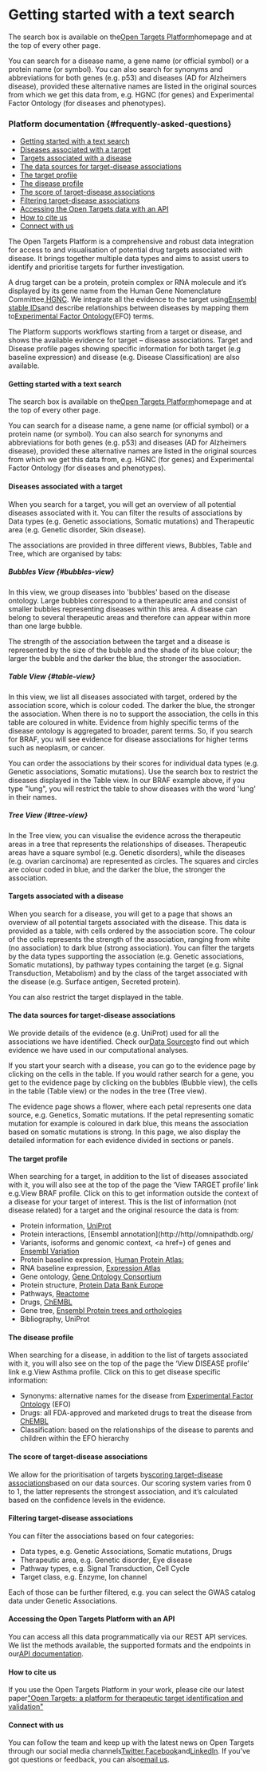 # Getting started with a text search

The search box is available on the[Open Targets Platform](https://www.targetvalidation.org/)homepage and at the top of every other page.

You can search for a disease name, a gene name \(or official symbol\) or a protein name \(or symbol\). You can also search for synonyms and abbreviations for both genes \(e.g. p53\) and diseases \(AD for Alzheimers disease\), provided these alternative names are listed in the original sources from which we get this data from, e.g. HGNC \(for genes\) and Experimental Factor Ontology \(for diseases and phenotypes\).

### Platform documentation {#frequently-asked-questions}

* [Getting started with a text search](http://www.targetvalidation.org/#getting_started)
* [Diseases associated with a target](http://www.targetvalidation.org/#target_assoc)
* [Targets associated with a disease](http://www.targetvalidation.org/#disease_assoc)
* [The data sources for target-disease associations](http://www.targetvalidation.org/#evidence)
* [The target profile](http://www.targetvalidation.org/#target_profile)
* [The disease profile](http://www.targetvalidation.org/#disease_profile)
* [The score of target-disease associations](http://www.targetvalidation.org/#scoring)
* [Filtering target-disease associations](http://www.targetvalidation.org/#filters)
* [Accessing the Open Targets data with an API](http://www.targetvalidation.org/#api)
* [How to cite us](http://www.targetvalidation.org/#citation)
* [Connect with us](http://www.targetvalidation.org/#connect)

The Open Targets Platform is a comprehensive and robust data integration for access to and visualisation of potential drug targets associated with disease. It brings together multiple data types and aims to assist users to identify and prioritise targets for further investigation.

A drug target can be a protein, protein complex or RNA molecule and it’s displayed by its gene name from the Human Gene Nomenclature Committee,[HGNC](http://www.genenames.org/). We integrate all the evidence to the target using[Ensembl stable IDs](http://www.ensembl.org/info/genome/stable_ids/index.html)and describe relationships between diseases by mapping them to[Experimental Factor Ontology](http://www.ebi.ac.uk/efo/)\(EFO\) terms.

The Platform supports workflows starting from a target or disease, and shows the available evidence for target – disease associations. Target and Disease profile pages showing specific information for both target \(e.g baseline expression\) and disease \(e.g. Disease Classification\) are also available.

#### Getting started with a text search

The search box is available on the[Open Targets Platform](https://www.targetvalidation.org/)homepage and at the top of every other page.

You can search for a disease name, a gene name \(or official symbol\) or a protein name \(or symbol\). You can also search for synonyms and abbreviations for both genes \(e.g. p53\) and diseases \(AD for Alzheimers disease\), provided these alternative names are listed in the original sources from which we get this data from, e.g. HGNC \(for genes\) and Experimental Factor Ontology \(for diseases and phenotypes\).

#### Diseases associated with a target

When you search for a target, you will get an overview of all potential diseases associated with it. You can filter the results of associations by Data types \(e.g. Genetic associations, Somatic mutations\) and Therapeutic area \(e.g. Genetic disorder, Skin disease\).

The associations are provided in three different views, Bubbles, Table and Tree, which are organised by tabs:

##### Bubbles View {#bubbles-view}

In this view, we group diseases into 'bubbles' based on the disease ontology. Large bubbles correspond to a therapeutic area and consist of smaller bubbles representing diseases within this area. A disease can belong to several therapeutic areas and therefore can appear within more than one large bubble.

The strength of the association between the target and a disease is represented by the size of the bubble and the shade of its blue colour; the larger the bubble and the darker the blue, the stronger the association.

##### Table View {#table-view}

In this view, we list all diseases associated with target, ordered by the association score, which is colour coded. The darker the blue, the stronger the association. When there is no to support the association, the cells in this table are coloured in white. Evidence from highly specific terms of the disease ontology is aggregated to broader, parent terms. So, if you search for BRAF, you will see evidence for disease associations for higher terms such as neoplasm, or cancer.

You can order the associations by their scores for individual data types \(e.g. Genetic associations, Somatic mutations\). Use the search box to restrict the diseases displayed in the Table view. In our BRAF example above, if you type "lung", you will restrict the table to show diseases with the word 'lung' in their names.

##### Tree View {#tree-view}

In the Tree view, you can visualise the evidence across the therapeutic areas in a tree that represents the relationships of diseases. Therapeutic areas have a square symbol \(e.g. Genetic disorders\), while the diseases \(e.g. ovarian carcinoma\) are represented as circles. The squares and circles are colour coded in blue, and the darker the blue, the stronger the association.

#### Targets associated with a disease

When you search for a disease, you will get to a page that shows an overview of all potential targets associated with the disease. This data is provided as a table, with cells ordered by the association score. The colour of the cells represents the strength of the association, ranging from white \(no association\) to dark blue \(strong association\). You can filter the targets by the data types supporting the association \(e.g. Genetic associations, Somatic mutations\), by pathway types containing the target \(e.g. Signal Transduction, Metabolism\) and by the class of the target associated with the disease \(e.g. Surface antigen, Secreted protein\).

You can also restrict the target displayed in the table.

#### The data sources for target-disease associations

We provide details of the evidence \(e.g. UniProt\) used for all the associations we have identified. Check our[Data Sources](http://www.targetvalidation.org/data-sources)to find out which evidence we have used in our computational analyses.

If you start your search with a disease, you can go to the evidence page by clicking on the cells in the table. If you would rather search for a gene, you get to the evidence page by clicking on the bubbles \(Bubble view\), the cells in the table \(Table view\) or the nodes in the tree \(Tree view\).

The evidence page shows a flower, where each petal represents one data source, e.g. Genetics, Somatic mutations. If the petal representing somatic mutation for example is coloured in dark blue, this means the association based on somatic mutations is strong. In this page, we also display the detailed information for each evidence divided in sections or panels.

#### The target profile

When searching for a target, in addition to the list of diseases associated with it, you will also see at the top of the page the ‘View TARGET profile’ link e.g.View BRAF profile. Click on this to get information outside the context of a disease for your target of interest. This is the list of information \(not disease related\) for a target and the original resource the data is from:

* Protein information,
  [UniProt](http://www.uniprot.org/)
* Protein interactions,
  [Ensembl annotation](http://http//omnipathdb.org/</a></li>                        <li>Variants, isoforms and genomic context, <a href=)
  of genes and
  [Ensembl Variation](http://www.ensembl.org/info/genome/variation/index.html)
* Protein baseline expression,
  [Human Protein Atlas:](http://www.proteinatlas.org/)
* RNA baseline expression,
  [Expression Atlas](https://www.ebi.ac.uk/gxa/home)
* Gene ontology,
  [Gene Ontology Consortium](http://geneontology.org/)
* Protein structure,
  [Protein Data Bank Europe](https://www.ebi.ac.uk/pdbe/)
* Pathways,
  [Reactome](http://www.reactome.org/)
* Drugs,
  [ChEMBL](https://www.ebi.ac.uk/chembl/)
* Gene tree,
  [Ensembl Protein trees and orthologies](http://www.ensembl.org/info/genome/compara/homology_method.html)
* Bibliography, UniProt

#### The disease profile

When searching for a disease, in addition to the list of targets associated with it, you will also see on the top of the page the ‘View DISEASE profile’ link e.g.View Asthma profile. Click on this to get disease specific information:

* Synonyms: alternative names for the disease from
  [Experimental Factor Ontology](http://www.ebi.ac.uk/efo/)
  \(EFO\)
* Drugs: all FDA-approved and marketed drugs to treat the disease from
  [ChEMBL](https://www.ebi.ac.uk/chembl/)
* Classification: based on the relationships of the disease to parents and children within the EFO hierarchy

#### The score of target-disease associations

We allow for the prioritisation of targets by[scoring target-disease associations](http://www.targetvalidation.org/scoring)based on our data sources. Our scoring system varies from 0 to 1, the latter represents the strongest association, and it’s calculated based on the confidence levels in the evidence.

#### Filtering target-disease associations

You can filter the associations based on four categories:

* Data types, e.g. Genetic Associations, Somatic mutations, Drugs
* Therapeutic area, e.g. Genetic disorder, Eye disease
* Pathway types, e.g. Signal Transduction, Cell Cycle
* Target class, e.g. Enzyme, Ion channel

Each of those can be further filtered, e.g. you can select the GWAS catalog data under Genetic Associations.

#### Accessing the Open Targets Platform with an API

You can access all this data programmatically via our REST API services. We list the methods available, the supported formats and the endpoints in our[API documentation](http://api.opentargets.io/v3/platform/docs).

#### How to cite us

If you use the Open Targets Platform in your work, please cite our latest paper["Open Targets: a platform for therapeutic target identification and validation"](http://nar.oxfordjournals.org/content/early/2016/11/29/nar.gkw1055.full)

#### Connect with us

You can follow the team and keep up with the latest news on Open Targets through our social media channels[Twitter](https://twitter.com/targetvalidate/),[Facebook](https://www.facebook.com/OpenTargets/)and[LinkedIn](https://www.linkedin.com/company/centre-for-therapeutic-target-validation). If you’ve got questions or feedback, you can also[email us](mailto:support@targetvalidation.org).

